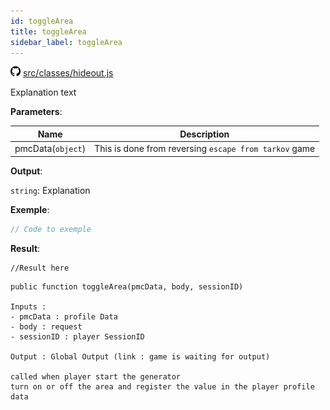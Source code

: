 ```yaml
---
id: toggleArea
title: toggleArea
sidebar_label: toggleArea
---
```


![](/img/github.png) [src/classes/hideout.js](https://github.com/TrustedSourceLeaks/LeakedServer/blob/master/src/classes/hideout.js#L3)

Explanation text

**Parameters**:

Name  |   Description 
----------- |   -----------
pmcData(`object`)  |   This is done from reversing `escape from tarkov` game


**Output**:

`string`: Explanation


**Exemple**:
```js
// Code to exemple
```

**Result**:
```
//Result here
```

```
public function toggleArea(pmcData, body, sessionID)

Inputs :
- pmcData : profile Data 
- body : request
- sessionID : player SessionID

Output : Global Output (link : game is waiting for output)

called when player start the generator
turn on or off the area and register the value in the player profile data
```